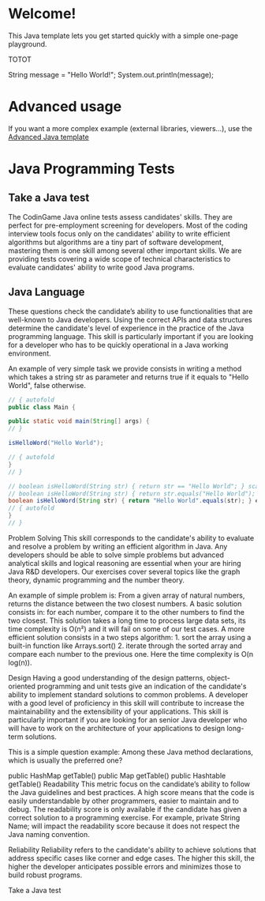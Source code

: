 # Welcome!

This Java template lets you get started quickly with a simple one-page playground.


TOTOT
 
String message = "Hello World!";
System.out.println(message);



# Advanced usage

If you want a more complex example (external libraries, viewers...), use the [Advanced Java template](https://tech.io/select-repo/385)



# Java Programming Tests
## Take a Java test
The CodinGame Java online tests assess candidates' skills. They are perfect for pre-employment screening for developers. Most of the coding interview tools focus only on the candidates' ability to write efficient algorithms but algorithms are a tiny part of software development, mastering them is one skill among several other important skills. We are providing tests covering a wide scope of technical characteristics to evaluate candidates' ability to write good Java programs.

## Java Language
These questions check the candidate’s ability to use functionalities that are well-known to Java developers. Using the correct APIs and data structures determine the candidate's level of experience in the practice of the Java programming language. This skill is particularly important if you are looking for a developer who has to be quickly operational in a Java working environment.

An example of very simple task we provide consists in writing a method which takes a string str as parameter and returns true if it equals to "Hello World", false otherwise.

```java runnable
// { autofold
public class Main {

public static void main(String[] args) {
// }

isHelloWord("Hello World");

// { autofold
}
// }

// boolean isHelloWord(String str) { return str == "Hello World"; } scary code
// boolean isHelloWord(String str) { return str.equals("Hello World"); } correct, but what happens if str is null?
boolean isHelloWord(String str) { return "Hello World".equals(str); } expected solution
// { autofold
}
// }
```


Problem Solving
This skill corresponds to the candidate's ability to evaluate and resolve a problem by writing an efficient algorithm in Java. Any developers should be able to solve simple problems but advanced analytical skills and logical reasoning are essential when your are hiring Java R&D developers. Our exercises cover several topics like the graph theory, dynamic programming and the number theory.

An example of simple problem is: From a given array of natural numbers, returns the distance between the two closest numbers.
A basic solution consists in: for each number, compare it to the other numbers to find the two closest. This solution takes a long time to process large data sets, its time complexity is O(n²) and it will fail on some of our test cases. A more efficient solution consists in a two steps algorithm: 1. sort the array using a built-in function like Arrays.sort() 2. iterate through the sorted array and compare each number to the previous one. Here the time complexity is O(n log(n)).

Design
Having a good understanding of the design patterns, object-oriented programming and unit tests give an indication of the candidate's ability to implement standard solutions to common problems. A developer with a good level of proficiency in this skill will contribute to increase the maintainability and the extensibility of your applications. This skill is particularly important if you are looking for an senior Java developer who will have to work on the architecture of your applications to design long-term solutions.

This is a simple question example: Among these Java method declarations, which is usually the preferred one?

public HashMap getTable()
public Map getTable()
public Hashtable getTable()
Readability
This metric focus on the candidate’s ability to follow the Java guidelines and best practices. A high score means that the code is easily understandable by other programmers, easier to maintain and to debug. The readability score is only available if the candidate has given a correct solution to a programming exercise. For example, private String Name; will impact the readability score because it does not respect the Java naming convention.

Reliability
Reliability refers to the candidate's ability to achieve solutions that address specific cases like corner and edge cases. The higher this skill, the higher the developer anticipates possible errors and minimizes those to build robust programs.

Take a Java test


